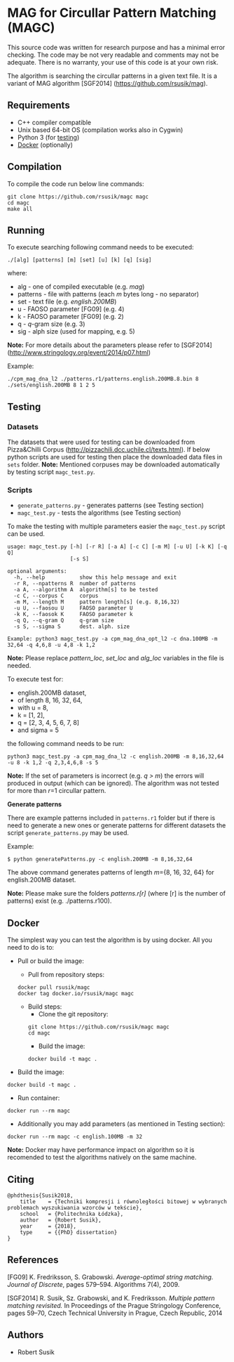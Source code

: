 # MAG for Circullar Pattern Matching (MAGC)

This source code was written for research purpose and has a minimal error checking. The code may be not very readable and comments may not be adequate. There is no warranty, your use of this code is at your own risk.

The algorithm is searching the circullar patterns in a given text file. It is a variant of MAG algorithm [SGF2014] (https://github.com/rsusik/mag).

## Requirements
* C++ compiler compatible 
* Unix based 64-bit OS (compilation works also in Cygwin)
* Python 3 (for [testing](#testing))
* [Docker](#docker) (optionally)

## Compilation
To compile the code run below line commands:
```shell
git clone https://github.com/rsusik/magc magc
cd magc
make all
```

## Running
To execute searching following command needs to be executed:

```shell 
./[alg] [patterns] [m] [set] [u] [k] [q] [sig]
```
where:
* alg      - one of compiled executable (e.g. *mag*)
* patterns - file with patterns (each *m* bytes long - no separator)
* set      - text file (e.g. *english.200MB*)
* u        - FAOSO parameter [FG09] (e.g. 4)
* k        - FAOSO parameter [FG09] (e.g. 2)
* q        - *q*-gram size (e.g. 3)
* sig      - alph size (used for mapping, e.g. 5)

**Note:** For more details about the parameters please refer to [SGF2014] (http://www.stringology.org/event/2014/p07.html)

Example:

```shell
./cpm_mag_dna_l2 ./patterns.r1/patterns.english.200MB.8.bin 8 ./sets/english.200MB 8 1 2 5
```

## Testing

### Datasets
The datasets that were used for testing can be downloaded from Pizza\&Chilli Corpus (http://pizzachili.dcc.uchile.cl/texts.html).
If below python scripts are used for testing then place the downloaded data files in `sets` folder.
**Note:** Mentioned corpuses may be downloaded automatically by testing script `magc_test.py`.

### Scripts
* `generate_patterns.py` - generates patterns (see Testing section)
* `magc_test.py`         - tests the algorithms (see Testing section)

To make the testing with multiple parameters easier the `magc_test.py` script can be used. 

```
usage: magc_test.py [-h] [-r R] [-a A] [-c C] [-m M] [-u U] [-k K] [-q Q]
                    [-s S]

optional arguments:
  -h, --help           show this help message and exit
  -r R, --npatterns R  number of patterns
  -a A, --algorithm A  algorithm[s] to be tested
  -c C, --corpus C     corpus
  -m M, --length M     pattern length[s] (e.g. 8,16,32)
  -u U, --faosou U     FAOSO parameter U
  -k K, --faosok K     FAOSO parameter k
  -q Q, --q-gram Q     q-gram size
  -s S, --sigma S      dest. alph. size

Example: python3 magc_test.py -a cpm_mag_dna_opt_l2 -c dna.100MB -m
32,64 -q 4,6,8 -u 4,8 -k 1,2
```

**Note:** Please replace *pattern_loc*, *set_loc* and *alg_loc* variables in the file is needed.

To execute test for:
- english.200MB dataset,
- of length 8, 16, 32, 64,
- with u = 8,
- k = [1, 2],
- q = [2, 3, 4, 5, 6, 7, 8]
- and sigma = 5

the following command needs to be run:

```shell
python3 magc_test.py -a cpm_mag_dna_l2 -c english.200MB -m 8,16,32,64 -u 8 -k 1,2 -q 2,3,4,6,8 -s 5
```

**Note:** If the set of parameters is incorrect (e.g. *q > m*) the errors will produced in output (which can be ignored). The algorithm was not tested for more than *r*=1 circullar pattern.

**Generate patterns**

There are example patterns included in `patterns.r1` folder but if there is need to generate a new ones or generate patterns for different datasets the script `generate_patterns.py` may be used.

Example:
```shell
$ python generatePatterns.py -c english.200MB -m 8,16,32,64
```

The above command generates patterns of length *m*={8, 16, 32, 64} for english.200MB dataset.

**Note:** Please make sure the folders *patterns.r[r]* (where [r] is the number of patterns) exist (e.g. ./patterns.r100).


## Docker

The simplest way you can test the algorithm is by using docker. All you need to do is to:

* Pull or build the image:

	* Pull from repository steps:
	```
	docker pull rsusik/magc
	docker tag docker.io/rsusik/magc magc
	```

	* Build steps:
		* Clone the git repository:
		```shell
		git clone https://github.com/rsusik/magc magc
		cd magc
		```
		* Build the image:
		```shell
		docker build -t magc .
		```

* Build the image:
```shell
docker build -t magc .
```

* Run container:
```shell
docker run --rm magc
```

* Additionally you may add parameters (as mentioned in Testing section):
```shell
docker run --rm magc -c english.100MB -m 32
```

**Note:** Docker may have performance impact on algorithm so it is recomended to 
test the algorithms natively on the same machine.

## Citing
	@phdthesis{Susik2018,
		title    = {Techniki kompresji i równoległości bitowej w wybranych problemach wyszukiwania wzorców w tekście},
		school   = {Politechnika Łódzka},
		author   = {Robert Susik},
		year     = {2018},
		type     = {{PhD} dissertation}
	}

## References
[FG09] K. Fredriksson, S. Grabowski.
*Average-optimal string matching. Journal of Discrete*,
pages 579–594. Algorithms 7(4), 2009.

[SGF2014] R. Susik, Sz. Grabowski, and K. Fredriksson.
*Multiple pattern matching revisited.*
In Proceedings of the Prague Stringology Conference, pages 59–70, Czech Technical University in Prague, Czech Republic, 2014


## Authors
* Robert Susik
